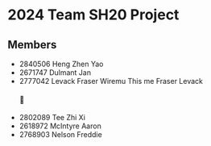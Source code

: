 # 2024 Team SH20 Project

## Members

- 2840506 Heng Zhen Yao
- 2671747 Dulmant Jan
- 2777042 Levack Fraser Wiremu This me Fraser Levack <h4> 🦈 </h4>
- 2802089 Tee Zhi Xi
- 2618972 McIntyre Aaron
- 2768903 Nelson Freddie

